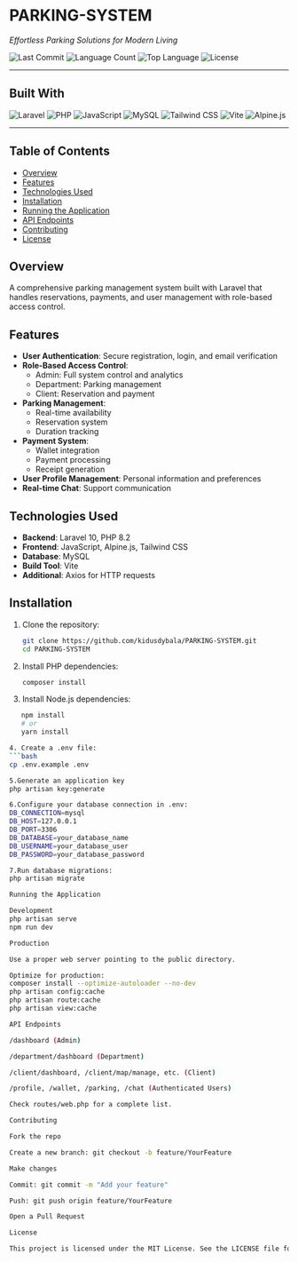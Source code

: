 # PARKING-SYSTEM

*Effortless Parking Solutions for Modern Living*

![Last Commit](https://img.shields.io/github/last-commit/username/PARKING-SYSTEM)
![Language Count](https://img.shields.io/github/languages/count/username/PARKING-SYSTEM)
![Top Language](https://img.shields.io/github/languages/top/username/PARKING-SYSTEM)
![License](https://img.shields.io/github/license/username/PARKING-SYSTEM)

---

## Built With

![Laravel](https://img.shields.io/badge/-Laravel-FF2D20?style=for-the-badge&logo=laravel&logoColor=white)
![PHP](https://img.shields.io/badge/-PHP-777BB4?style=for-the-badge&logo=php&logoColor=white)
![JavaScript](https://img.shields.io/badge/-JavaScript-F7DF1E?style=for-the-badge&logo=javascript&logoColor=black)
![MySQL](https://img.shields.io/badge/-MySQL-4479A1?style=for-the-badge&logo=mysql&logoColor=white)
![Tailwind CSS](https://img.shields.io/badge/-Tailwind_CSS-06B6D4?style=for-the-badge&logo=tailwind-css&logoColor=white)
![Vite](https://img.shields.io/badge/-Vite-646CFF?style=for-the-badge&logo=vite&logoColor=white)
![Alpine.js](https://img.shields.io/badge/-Alpine.js-8BC0D0?style=for-the-badge&logo=alpine.js&logoColor=black)

---

## Table of Contents

- [Overview](#overview)
- [Features](#features)
- [Technologies Used](#technologies-used)
- [Installation](#installation)
- [Running the Application](#running-the-application)
- [API Endpoints](#api-endpoints)
- [Contributing](#contributing)
- [License](#license)

## Overview

A comprehensive parking management system built with Laravel that handles reservations, payments, and user management with role-based access control.

## Features

- **User Authentication**: Secure registration, login, and email verification
- **Role-Based Access Control**:
  - Admin: Full system control and analytics
  - Department: Parking management
  - Client: Reservation and payment
- **Parking Management**:
  - Real-time availability
  - Reservation system
  - Duration tracking
- **Payment System**:
  - Wallet integration
  - Payment processing
  - Receipt generation
- **User Profile Management**: Personal information and preferences
- **Real-time Chat**: Support communication

## Technologies Used

- **Backend**: Laravel 10, PHP 8.2
- **Frontend**: JavaScript, Alpine.js, Tailwind CSS
- **Database**: MySQL
- **Build Tool**: Vite
- **Additional**: Axios for HTTP requests

## Installation

1. Clone the repository:
   ```bash
   git clone https://github.com/kidusdybala/PARKING-SYSTEM.git
   cd PARKING-SYSTEM

2. Install PHP dependencies:
   ```bash
   composer install


3. Install Node.js dependencies:
```bash
   npm install
   # or
   yarn install

4. Create a .env file:
```bash
cp .env.example .env

5.Generate an application key
php artisan key:generate

6.Configure your database connection in .env:
DB_CONNECTION=mysql
DB_HOST=127.0.0.1
DB_PORT=3306
DB_DATABASE=your_database_name
DB_USERNAME=your_database_user
DB_PASSWORD=your_database_password

7.Run database migrations:
php artisan migrate

Running the Application

Development
php artisan serve
npm run dev

Production

Use a proper web server pointing to the public directory.

Optimize for production:
composer install --optimize-autoloader --no-dev
php artisan config:cache
php artisan route:cache
php artisan view:cache

API Endpoints

/dashboard (Admin)

/department/dashboard (Department)

/client/dashboard, /client/map/manage, etc. (Client)

/profile, /wallet, /parking, /chat (Authenticated Users)

Check routes/web.php for a complete list.

Contributing

Fork the repo

Create a new branch: git checkout -b feature/YourFeature

Make changes

Commit: git commit -m "Add your feature"

Push: git push origin feature/YourFeature

Open a Pull Request

License

This project is licensed under the MIT License. See the LICENSE file for details.
